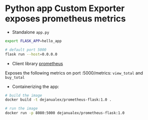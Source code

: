 # Python app Custom Exporter exposes prometheus metrics

* Standalone `app.py`

 ```bash
export FLASK_APP=hello_app

# default port 5000
flask run --host=0.0.0.0
```

* Client library [prometheus](https://github.com/prometheus/client_python)

Exposes the following metrics on port :5000/metrics: `view_total` and `buy_total`

* Containerizing the app:

```bash
# build the image
docker build -t dejanualex/prometheus-flask:1.0 .

# run the image
docker run -p 8080:5000 dejanualex/prometheus-flask:1.0
```
